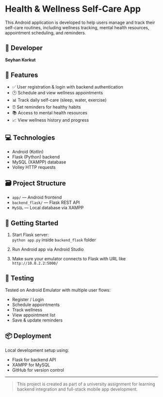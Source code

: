 # Health & Wellness Self-Care App

This Android application is developed to help users manage and track their self-care routines, including wellness tracking, mental health resources, appointment scheduling, and reminders.

## 👤 Developer

**Seyhan Korkut**

## 📱 Features

- ✅ User registration & login with backend authentication
- 🕑 Schedule and view wellness appointments
- 📊 Track daily self-care (sleep, water, exercise)
- ⏰ Set reminders for healthy habits
- 📚 Access to mental health resources
- 📈 View wellness history and progress

## 💻 Technologies

- Android (Kotlin)
- Flask (Python) backend
- MySQL (XAMPP) database
- Volley HTTP requests

## 🗃️ Project Structure

- `app/` — Android frontend
- `backend_flask/` — Flask REST API
- `MySQL` — Local database via XAMPP

## 🚀 Getting Started

1. Start Flask server:  
   `python app.py` inside `backend_flask` folder

2. Run Android app via Android Studio

3. Make sure your emulator connects to Flask with URL like `http://10.0.2.2:5000/`

## 🧪 Testing

Tested on Android Emulator with multiple user flows:
- Register / Login
- Schedule appointments
- Track wellness
- View appointment list
- Save & update reminders

## 📦 Deployment

Local development setup using:
- Flask for backend API
- XAMPP for MySQL
- GitHub for version control

---

> This project is created as part of a university assignment for learning backend integration and full-stack mobile app development.

